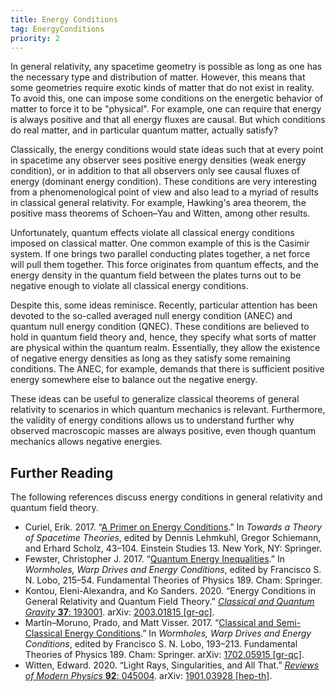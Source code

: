 ```yaml
---
title: Energy Conditions
tag: EnergyConditions
priority: 2
---
```


In general relativity, any spacetime geometry is possible as long as one has the necessary type and distribution of matter. However, this means that some geometries require exotic kinds of matter that do not exist in reality. To avoid this, one can impose some conditions on the energetic behavior of matter to force it to be "physical". For example, one can require that energy is always positive and that all energy fluxes are causal. But which conditions do real matter, and in particular quantum matter, actually satisfy?

Classically, the energy conditions would state ideas such that at every point in spacetime any observer sees positive energy densities (weak energy condition), or in addition to that all observers only see causal fluxes of energy (dominant energy condition). These conditions are very interesting from a phenomenological point of view and also lead to a myriad of results in classical general relativity. For example, Hawking's area theorem, the positive mass theorems of Schoen–Yau and Witten, among other results. 

Unfortunately, quantum effects violate all classical energy conditions imposed on classical matter. One common example of this is the Casimir system. If one brings two parallel conducting plates together, a net force will pull them together. This force originates from quantum effects, and the energy density in the quantum field between the plates turns out to be negative enough to violate all classical energy conditions.

Despite this, some ideas reminisce. Recently, particular attention has been devoted to the so-called averaged null energy condition (ANEC) and quantum null energy condition (QNEC). These conditions are believed to hold in quantum field theory and, hence, they specify what sorts of matter are physical within the quantum realm. Essentially, they allow the existence of negative energy densities as long as they satisfy some remaining conditions. The ANEC, for example, demands that there is sufficient positive energy somewhere else to balance out the negative energy. 

These ideas can be useful to generalize classical theorems of general relativity to scenarios in which quantum mechanics is relevant. Furthermore, the validity of energy conditions allows us to understand further why observed macroscopic masses are always positive, even though quantum mechanics allows negative energies.

## Further Reading
The following references discuss energy conditions in general relativity and quantum field theory. 
* Curiel, Erik. 2017. “[A Primer on Energy Conditions](https://doi.org/10.1007/978-1-4939-3210-8_3).” In _Towards a Theory of Spacetime Theories_, edited by Dennis Lehmkuhl, Gregor Schiemann, and Erhard Scholz, 43–104. Einstein Studies 13. New York, NY: Springer.
* Fewster, Christopher J. 2017. “[Quantum Energy Inequalities](https://doi.org/10.1007/978-3-319-55182-1_10).” In _Wormholes, Warp Drives and Energy Conditions_, edited by Francisco S. N. Lobo, 215–54. Fundamental Theories of Physics 189. Cham: Springer.
* Kontou, Eleni-Alexandra, and Ko Sanders. 2020. “Energy Conditions in General Relativity and Quantum Field Theory.” [_Classical and Quantum Gravity_ **37**: 193001](https://doi.org/10.1088/1361-6382/ab8fcf). arXiv: [2003.01815 [gr-qc]](https://arxiv.org/abs/2003.01815).
* Martín–Moruno, Prado, and Matt Visser. 2017. “[Classical and Semi-Classical Energy Conditions](https://doi.org/10.1007/978-3-319-55182-1_9).” In _Wormholes, Warp Drives and Energy Conditions_, edited by Francisco S. N. Lobo, 193–213. Fundamental Theories of Physics 189. Cham: Springer. arXiv: [1702.05915 [gr-qc]](https://arxiv.org/abs/1702.05915).
* Witten, Edward. 2020. “Light Rays, Singularities, and All That.” [_Reviews of Modern Physics_ **92**: 045004](https://doi.org/10.1103/RevModPhys.92.045004). arXiv: [1901.03928 [hep-th]](https://arxiv.org/abs/1901.03928).
